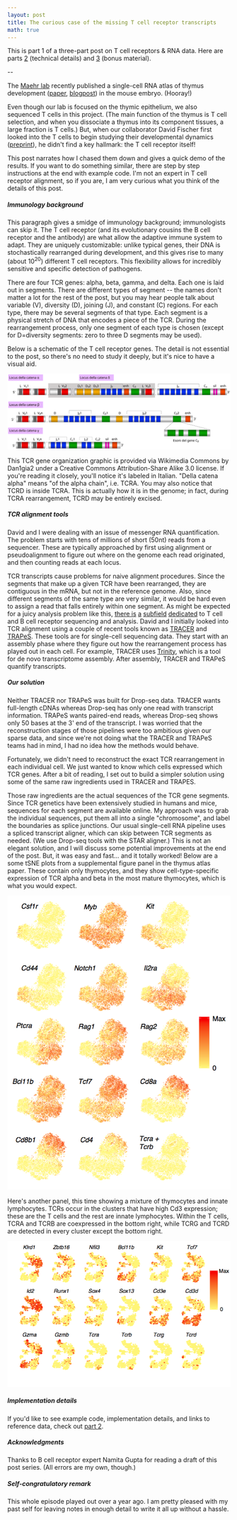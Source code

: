 ```yaml
---
layout: post
title: The curious case of the missing T cell receptor transcripts
math: true
---
```



This is part 1 of a three-part post on T cell receptors & RNA data. Here are parts [2](https://ekernf01.github.io/TCR-part-2) (technical details) and [3](https://ekernf01.github.io/TCR-part-3) (bonus material).

--

The [Maehr lab](https://ekernf01.github.io/about_maehrlab) recently published a single-cell RNA atlas of thymus development ([paper](https://www.cell.com/immunity/abstract/S1074-7613(18)30184-5), [blogpost](https://ekernf01.github.io/2018-11-23-thymus_atlas.md)) in the mouse embryo. (Hooray!) 

Even though our lab is focused on the thymic epithelium, we also sequenced  T cells in this project. (The main function of the thymus is T cell selection, and when you dissociate a thymus into its component tissues, a large fraction is T cells.) But, when our collaborator David Fischer first looked into the T cells to begin studying their developmental dynamics ([preprint](https://www.biorxiv.org/content/early/2017/11/14/219188)), he didn't find a key hallmark: the T cell receptor itself!

This post narrates how I chased them down and gives a quick demo of the results. If you want to do something similar, there are step by step instructions at the end with example code. I'm not an expert in T cell receptor alignment, so if you are, I am very curious what you think of the details of this post.

##### Immunology background

This paragraph gives a smidge of immunology background; immunologists can skip it. The T cell receptor (and its evolutionary cousins the B cell receptor and the antibody) are what allow the adaptive immune system to adapt. They are uniquely customizable: unlike typical genes, their DNA is stochastically rearranged during development, and this gives rise to many (about $10^{20}$) different T cell receptors. This flexibility allows for incredibly sensitive and specific detection of pathogens. 

There are four TCR genes: alpha, beta, gamma, and delta. Each one is laid out in segments. There are different types of segment -- the names don't matter a lot for the rest of the post, but you may hear people talk about variable (V), diversity (D), joining (J), and constant (C) regions. For each type, there may be several segments of that type. Each segment is a physical stretch of DNA that encodes a piece of the TCR. During the rearrangement process, only one segment of each type is chosen (except for D=diversity segments: zero to three D segments may be used). 

Below is a schematic of the T cell receptor genes. The detail is not essential to the post, so there's no need to study it deeply, but it's nice to have a visual aid. 

![T cell receptor genes](/images/Genic_organization_TCR.svg)

This TCR gene organization graphic is provided via Wikimedia Commons by Dan1gia2 under a Creative Commons Attribution-Share Alike 3.0 license. If you're reading it closely, you'll notice it's labeled in Italian. "Della catena alpha" means "of the alpha chain", i.e. TCRA. You may also notice that TCRD is inside TCRA. This is actually how it is in the genome; in fact, during TCRA rearrangement, TCRD may be entirely excised.

##### TCR alignment tools

David and I were dealing with an issue of messenger RNA quantification. The problem starts with tens of millions of short (50nt) reads from a sequencer. These are typically approached by first using alignment or pseudoalignment to figure out where on the genome each read originated, and then counting reads at each locus.

TCR transcripts cause problems for naive alignment procedures. Since the segments that make up a given TCR have been rearranged, they are contiguous in the mRNA, but not in the reference genome. Also, since different segments of the same type are very similar, it would be hard even to assign a read that falls entirely within one segment. As might be expected for a juicy analysis problem like this, 
[there is](https://www.ncbi.nlm.nih.gov/pmc/articles/PMC5073965/)
[a](https://www.ncbi.nlm.nih.gov/pubmed/26069265) 
[subfield](https://www.ncbi.nlm.nih.gov/pubmed/26963138)
[dedicated](https://www.ncbi.nlm.nih.gov/pmc/articles/PMC4654805/)
to T cell and B cell receptor sequencing and analysis. David and I initially looked into TCR alignment using a couple of recent tools known as [TRACER](https://github.com/Teichlab/tracer#summarise-summary-and-clonotype-networks) and [TRAPeS](https://www.ncbi.nlm.nih.gov/pmc/articles/PMC5766189/). These tools are for single-cell sequencing data. They start with an assembly phase where they figure out how the rearrangement process has played out in each cell. For example, TRACER uses [Trinity](https://github.com/trinityrnaseq/trinityrnaseq/wiki/Genome-Guided-Trinity-Transcriptome-Assembly), which is a tool for de novo transcriptome assembly. After assembly, TRACER and TRAPeS quantify transcripts.

##### Our solution

Neither TRACER nor TRAPeS was built for Drop-seq data. TRACER wants full-length cDNAs whereas Drop-seq has only one read with transcript information. TRAPeS wants paired-end reads, whereas Drop-seq shows only 50 bases at the 3' end of the transcript. I was worried that the reconstruction stages of those pipelines were too ambitious given our sparse data, and since we're not doing what the TRACER and TRAPeS teams had in mind, I had no idea how the methods would behave. 

Fortunately, we didn't need to reconstruct the exact TCR rearrangement in each individual cell. We just wanted to know which cells expressed which TCR genes. After a bit of reading, I set out to build a simpler solution using some of the same raw ingredients used in TRACER and TRAPES.

Those raw ingredients are the actual sequences of the TCR gene segments. Since TCR genetics have been extensively studied in humans and mice, sequences for each segment are available online. My approach was to grab the individual sequences, put them all into a single "chromosome", and label the boundaries as splice junctions. Our usual single-cell RNA pipeline uses a spliced transcript aligner, which can skip between TCR segments as needed. (We use Drop-seq tools with the STAR aligner.) This is not an elegant solution, and I will discuss some potential improvements at the end of the post. But, it was easy and fast... and it totally worked! Below are a some tSNE plots from a supplemental figure panel in the thymus atlas paper. These contain only thymocytes, and they show cell-type-specific expression of TCR alpha and beta in the most mature thymocytes, which is what you would expect. 

![Thymocytes from the Atlas show TCR expression where expected](/images/tsne_T.png)

Here's another panel, this time showing a mixture of thymocytes and innate lymphocytes. TCRs occur in the clusters that have high Cd3 expression; these are the T cells and the rest are innate lymphocytes. Within the T cells, TCRA and TCRB are coexpressed in the bottom right, while TCRG and TCRD are detected in every cluster except the bottom right.
 
![TCR expression helps distinguish innate lymphoid cells, alpha-beta T cells, and gamma-delta T cells](/images/tsne_ncl.png)

##### Implementation details

If you'd like to see example code, implementation details, and links to reference data, check out [part 2](https://ekernf01.github.io/TCR-part-2).

##### Acknowledgments

Thanks to B cell receptor expert Namita Gupta for reading a draft of this post series. (All errors are my own, though.) 

##### Self-congratulatory remark

This whole episode played out over a year ago. I am pretty pleased with my past self for leaving notes in enough detail to write it all up without a hassle.
